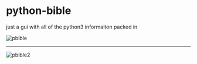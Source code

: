 # python-bible
just a gui with all of the python3 informaiton packed in


![pbible](https://user-images.githubusercontent.com/108424001/198852127-2e1b6cf6-7b30-4809-81c4-e1c856d092e6.png)

---

![pbible2](https://user-images.githubusercontent.com/108424001/198852174-551f45e8-96f1-463c-af1c-0df3e268228b.png)
